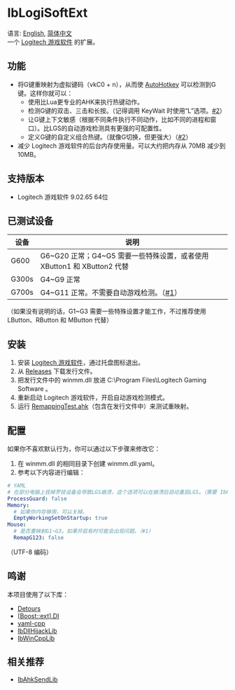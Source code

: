 # IbLogiSoftExt
语言: [English](README.md), [简体中文](README.zh-Hans.md)  
一个 [Logitech 游戏软件](https://support.logi.com/hc/zh-cn/articles/360025298053) 的扩展。

## 功能
* 将G键重映射为虚拟键码（vkC0 + n），从而使 [AutoHotkey](https://www.autohotkey.com/) 可以检测到G键。这样你就可以：
  * 使用比Lua更专业的AHK来执行热键动作。
  * 检测G键的双击、三击和长按。（记得调用 KeyWait 时使用“L”选项。[#2](../../issues/2)）
  * 让G键上下文敏感（根据不同条件执行不同动作，比如不同的进程和窗口）。比LGS的自动游戏检测具有更强的可配置性。
  * 定义G键的自定义组合热键。（就像G切换，但更强大）（[#2](../../issues/2)）
* 减少 Logitech 游戏软件的后台内存使用量。可以大约把内存从 70MB 减少到 10MB。

## 支持版本
* Logitech 游戏软件 9.02.65 64位

## 已测试设备
设备   | 说明
------ | -----------
G600   | G6\~G20 正常；G4\~G5 需要一些特殊设置，或者使用 XButton1 和 XButton2 代替
G300s  | G4\~G9 正常
G700s  | G4\~G11 正常。不需要自动游戏检测。（[#1](../../issues/1)）

（如果没有说明的话，G1\~G3 需要一些特殊设置才能工作，不过推荐使用 LButton、RButton 和 MButton 代替）

## 安装
1. 安装 [Logitech 游戏软件](https://support.logi.com/hc/zh-cn/articles/360025298053)，通过托盘图标退出。
1. 从 [Releases](../../releases) 下载发行文件。
1. 把发行文件中的 winmm.dll 放进 C:\Program Files\Logitech Gaming Software 。
1. 重新启动 Logitech 游戏软件，开启自动游戏检测模式。
1. 运行 [RemappingTest.ahk](RemappingTest.ahk)（包含在发行文件中）来测试重映射。

## 配置
如果你不喜欢默认行为，你可以通过以下步骤来修改它：
1. 在 winmm.dll 的相同目录下创建 winmm.dll.yaml。
1. 参考以下内容进行编辑：
```yaml
# YAML
# 在部分电脑上拔掉罗技设备会导致LGS崩溃，这个选项可以在崩溃后自动重启LGS。（需要 IbParentProcessGuard.exe，同时推荐使用 DisableWER.reg 来避免 Windows 记录崩溃。）
ProcessGuard: false
Memory:
  # 如果你内存够用，可以关掉。
  EmptyWorkingSetOnStartup: true
Mouse:
  # 是否重映射G1~G3。如果开启有时可能会出现问题。（#1）
  RemapG123: false
```
（UTF-8 编码）

## 鸣谢
本项目使用了以下库：

* [Detours](https://github.com/microsoft/detours)
* [[Boost::ext].DI](https://github.com/boost-ext/di)
* [yaml-cpp](https://github.com/jbeder/yaml-cpp)
* [IbDllHijackLib](https://github.com/Chaoses-Ib/IbDllHijackLib)
* [IbWinCppLib](https://github.com/Chaoses-Ib/IbWinCppLib)

## 相关推荐
* [IbAhkSendLib](https://github.com/Chaoses-Ib/IbAhkSendLib)